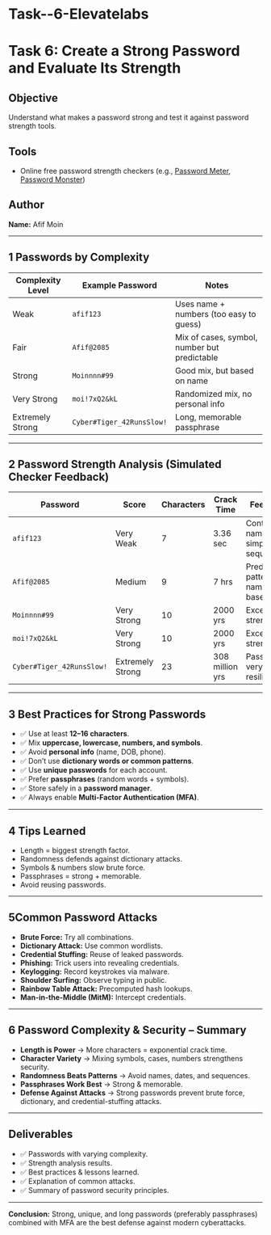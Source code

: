 # Task--6-Elevatelabs
# Task 6: Create a Strong Password and Evaluate Its Strength

##  Objective  
Understand what makes a password strong and test it against password strength tools.

##  Tools  
- Online free password strength checkers (e.g., [Password Meter](https://passwordmeter.com/), [Password Monster](https://www.passwordmonster.com/))  

##  Author  
**Name:** Afif Moin 

---

## 1 Passwords by Complexity  

| Complexity Level     | Example Password           | Notes |
|----------------------|----------------------------|-------|
| Weak                 | `afif123`                  | Uses name + numbers (too easy to guess) |
| Fair                 | `Afif@2085`                | Mix of cases, symbol, number but predictable |
| Strong               | `Moinnnn#99`               | Good mix, but based on name |
| Very Strong          | `moi!7xQ2&kL`              | Randomized mix, no personal info |
| Extremely Strong     | `Cyber#Tiger_42RunsSlow!`  | Long, memorable passphrase |

---

## 2 Password Strength Analysis (Simulated Checker Feedback)  

| Password | Score | Characters | Crack Time | Feedback |
|----------|-------|------------|------------|----------|
| `afif123` | Very Weak | 7 | 3.36 sec | Contains name & simple sequence |
| `Afif@2085` | Medium | 9 | 7 hrs | Predictable pattern & name-based |
| `Moinnnn#99` | Very Strong | 10 | 2000 yrs | Excellent strength |
| `moi!7xQ2&kL` | Very Strong | 10 | 2000 yrs | Excellent strength |
| `Cyber#Tiger_42RunsSlow!` | Extremely Strong | 23 | 308 million yrs | Passphrase, very resilient |

---

## 3 Best Practices for Strong Passwords  
- ✅ Use at least **12–16 characters**.  
- ✅ Mix **uppercase, lowercase, numbers, and symbols**.  
- ✅ Avoid **personal info** (name, DOB, phone).  
- ✅ Don’t use **dictionary words or common patterns**.  
- ✅ Use **unique passwords** for each account.  
- ✅ Prefer **passphrases** (random words + symbols).  
- ✅ Store safely in a **password manager**.  
- ✅ Always enable **Multi-Factor Authentication (MFA)**.  

---

## 4 Tips Learned  
- Length = biggest strength factor.  
- Randomness defends against dictionary attacks.  
- Symbols & numbers slow brute force.  
- Passphrases = strong + memorable.  
- Avoid reusing passwords.  

---

## 5Common Password Attacks  
- **Brute Force:** Try all combinations.  
- **Dictionary Attack:** Use common wordlists.  
- **Credential Stuffing:** Reuse of leaked passwords.  
- **Phishing:** Trick users into revealing credentials.  
- **Keylogging:** Record keystrokes via malware.  
- **Shoulder Surfing:** Observe typing in public.  
- **Rainbow Table Attack:** Precomputed hash lookups.  
- **Man-in-the-Middle (MitM):** Intercept credentials.  

---

## 6 Password Complexity & Security – Summary  
- **Length is Power** → More characters = exponential crack time.  
- **Character Variety** → Mixing symbols, cases, numbers strengthens security.  
- **Randomness Beats Patterns** → Avoid names, dates, and sequences.  
- **Passphrases Work Best** → Strong & memorable.  
- **Defense Against Attacks** → Strong passwords prevent brute force, dictionary, and credential-stuffing attacks.  

---

##  Deliverables  
- ✅ Passwords with varying complexity.  
- ✅ Strength analysis results.  
- ✅ Best practices & lessons learned.  
- ✅ Explanation of common attacks.  
- ✅ Summary of password security principles.  

---
 **Conclusion:** Strong, unique, and long passwords (preferably passphrases) combined with MFA are the best defense against modern cyberattacks.

